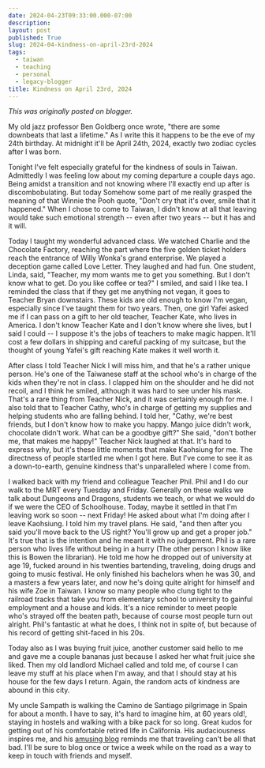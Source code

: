 ```yaml
---
date: 2024-04-23T09:33:00.000-07:00
description: 
layout: post
published: True
slug: 2024-04-kindness-on-april-23rd-2024
tags:
  - taiwan
  - teaching
  - personal
  - legacy-blogger
title: Kindness on April 23rd, 2024
---
```


*This was originally posted on blogger.*

My old jazz professor Ben Goldberg once wrote, "there are some downbeats that last a lifetime." As I write this it happens to be the eve of my 24th birthday. At midnight it'll be April 24th, 2024, exactly two zodiac cycles after I was born.   
  
Tonight I've felt especially grateful for the kindness of souls in Taiwan. Admittedly I was feeling low about my coming departure a couple days ago. Being amidst a transition and not knowing where I'll exactly end up after is discombobulating. But today Somehow some part of me really grasped the meaning of that Winnie the Pooh quote, "Don't cry that it's over, smile that it happened." When I chose to come to Taiwan, I didn't know at all that leaving would take such emotional strength -- even after two years -- but it has and it will.  
  
Today I taught my wonderful advanced class. We watched Charlie and the Chocolate Factory, reaching the part where the five golden ticket holders reach the entrance of Willy Wonka's grand enterprise. We played a deception game called Love Letter. They laughed and had fun. One student, Linda, said, "Teacher, my mom wants me to get you something. But I don't know what to get. Do you like coffee or tea?" I smiled, and said I like tea. I reminded the class that if they get me anything not vegan, it goes to Teacher Bryan downstairs. These kids are old enough to know I'm vegan, especially since I've taught them for two years. Then, one girl Yafei asked me if I can pass on a gift to her old teacher, Teacher Kate, who lives in America. I don't know Teacher Kate and I don't know where she lives, but I said I could -- I suppose it's the jobs of teachers to make magic happen. It'll cost a few dollars in shipping and careful packing of my suitcase, but the thought of young Yafei's gift reaching Kate makes it well worth it.

After class I told Teacher Nick I will miss him, and that he's a rather unique person. He's one of the Taiwanese staff at the school who's in charge of the kids when they're not in class. I clapped him on the shoulder and he did not recoil, and I think he smiled, although it was hard to see under his mask. That's a rare thing from Teacher Nick, and it was certainly enough for me. I also told that to Teacher Cathy, who's in charge of getting my supplies and helping students who are falling behind. I told her, "Cathy, we're best friends, but I don't know how to make you happy. Mango juice didn't work, chocolate didn't work. What can be a goodbye gift?" She said, "don't bother me, that makes me happy!" Teacher Nick laughed at that. It's hard to express why, but it's these little moments that make Kaohsiung for me. The directness of people startled me when I got here. But I've come to see it as a down-to-earth, genuine kindness that's unparalleled where I come from.   
  
I walked back with my friend and colleague Teacher Phil. Phil and I do our walk to the MRT every Tuesday and Friday. Generally on these walks we talk about Dungeons and Dragons, students we teach, or what we would do if we were the CEO of Schoolhouse. Today, maybe it settled in that I'm leaving work so soon -- next Friday! He asked about what I'm doing after I leave Kaohsiung. I told him my travel plans. He said, "and then after you said you'll move back to the US right? You'll grow up and get a proper job." It's true that is the intention and he meant it with no judgement. Phil is a rare person who lives life without being in a hurry (The other person I know like this is Bowen the librarian). He told me how he dropped out of university at age 19, fucked around in his twenties bartending, traveling, doing drugs and going to music festival. He only finished his bachelors when he was 30, and a masters a few years later, and now he's doing quite alright for himself and his wife Zoe in Taiwan. I know so many people who clung tight to the railroad tracks that take you from elementary school to university to gainful employment and a house and kids. It's a nice reminder to meet people who's strayed off the beaten path, because of course most people turn out alright. Phil's fantastic at what he does, I think not in spite of, but because of his record of getting shit-faced in his 20s.   
  
Today also as I was buying fruit juice, another customer said hello to me and gave me a couple bananas just because I asked her what fruit juice she liked. Then my old landlord Michael called and told me, of course I can leave my stuff at his place when I'm away, and that I should stay at his house for the few days I return. Again, the random acts of kindness are abound in this city.  
  
My uncle Sampath is walking the Camino de Santiago pilgrimage in Spain for about a month. I have to say, it's hard to imagine him, at 60 years old!, staying in hostels and walking with a bike pack for so long. Great kudos for getting out of his comfortable retired life in California. His audaciousness inspires me, and his [amusing blog](https://samcamino.wordpress.com/) reminds me that traveling can't be all that bad. I'll be sure to blog once or twice a week while on the road as a way to keep in touch with friends and myself.   


